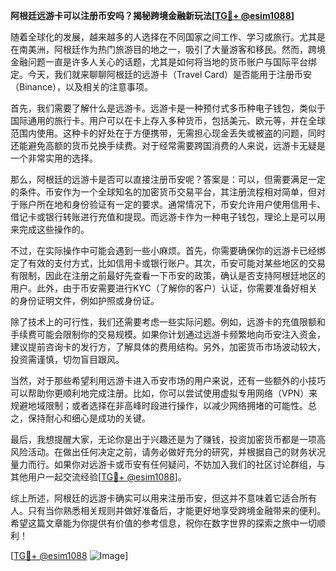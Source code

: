 **阿根廷远游卡可以注册币安吗？揭秘跨境金融新玩法[[TG💪+ @esim1088](https://t.me/s/esim1088)]**

随着全球化的发展，越来越多的人选择在不同国家之间工作、学习或旅行。尤其是在南美洲，阿根廷作为热门旅游目的地之一，吸引了大量游客和移民。然而，跨境金融问题一直是许多人关心的话题，尤其是如何将当地的货币账户与国际平台绑定。今天，我们就来聊聊阿根廷的远游卡（Travel Card）是否能用于注册币安（Binance），以及相关的注意事项。

首先，我们需要了解什么是远游卡。远游卡是一种预付式多币种电子钱包，类似于国际通用的旅行卡。用户可以在卡上存入多种货币，包括美元、欧元等，并在全球范围内使用。这种卡的好处在于方便携带，无需担心现金丢失或被盗的问题，同时还能避免高额的货币兑换手续费。对于经常需要跨国消费的人来说，远游卡无疑是一个非常实用的选择。

那么，阿根廷的远游卡是否可以直接注册币安呢？答案是：可以，但需要满足一定的条件。币安作为一个全球知名的加密货币交易平台，其注册流程相对简单，但对于账户所在地和身份验证有一定的要求。通常情况下，币安允许用户使用信用卡、借记卡或银行转账进行充值和提现。而远游卡作为一种电子钱包，理论上是可以用来完成这些操作的。

不过，在实际操作中可能会遇到一些小麻烦。首先，你需要确保你的远游卡已经绑定了有效的支付方式，比如信用卡或银行账户。其次，币安可能对某些地区的交易有限制，因此在注册之前最好先查看一下币安的政策，确认是否支持阿根廷地区的用户。此外，由于币安需要进行KYC（了解你的客户）认证，你需要准备好相关的身份证明文件，例如护照或身份证。

除了技术上的可行性，我们还需要考虑一些实际问题。例如，远游卡的充值限额和手续费可能会限制你的交易规模。如果你计划通过远游卡频繁地向币安注入资金，建议提前咨询卡的发行方，了解具体的费用结构。另外，加密货币市场波动较大，投资需谨慎，切勿盲目跟风。

当然，对于那些希望利用远游卡进入币安市场的用户来说，还有一些额外的小技巧可以帮助你更顺利地完成注册。比如，你可以尝试使用虚拟专用网络（VPN）来规避地域限制；或者选择在非高峰时段进行操作，以减少网络拥堵的可能性。总之，保持耐心和细心是成功的关键。

最后，我想提醒大家，无论你是出于兴趣还是为了赚钱，投资加密货币都是一项高风险活动。在做出任何决定之前，请务必做好充分的研究，并根据自己的财务状况量力而行。如果你对远游卡或币安有任何疑问，不妨加入我们的社区讨论群组，与其他用户一起交流经验[[TG💪+ @esim1088](https://t.me/s/esim1088)]。

综上所述，阿根廷的远游卡确实可以用来注册币安，但这并不意味着它适合所有人。只有当你熟悉相关规则并做好准备后，才能更好地享受跨境金融带来的便利。希望这篇文章能为你提供有价值的参考信息，祝你在数字世界的探索之旅中一切顺利！

[[TG💪+ @esim1088](https://t.me/s/esim1088) ![Image](https://i.postimg.cc/4NQfJmqS/Snipaste-2025-05-13-00-14-12.png)]